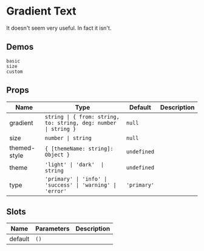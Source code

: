 # Gradient Text
It doesn't seem very useful. In fact it isn't.

## Demos

```demo
basic
size
custom
```

## Props
|Name|Type|Default|Description|
|-|-|-|-|
|gradient|`string \| { from: string, to: string, deg: number \| string }`|`null`||
|size|`number \| string`|`null`||
|themed-style|`{ [themeName: string]: Object }`|`undefined`||
|theme|`'light' \| 'dark'  \| string`|`undefined`||
|type|`'primary' \| 'info' \| 'success' \| 'warning' \| 'error'`|`'primary'`||

## Slots
|Name|Parameters|Description|
|-|-|-|
|default|`()`||
